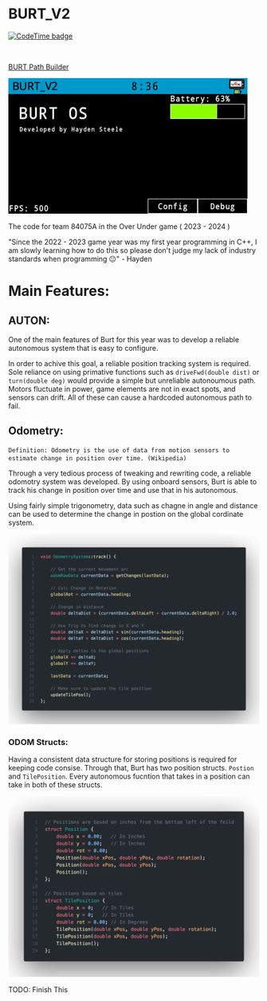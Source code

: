 # BURT_V2 
[![CodeTime badge](https://img.shields.io/badge/dynamic/json?color=red&label=Time%20Spent%3A%20&query=%24.message&url=https%3A%2F%2Fapi.codetime.dev%2Fshield%3Fid%3D17035%26project%3DBURT_V2Workspace%25)](https://codetime.dev)

<br>

[BURT Path Builder](https://github.com/ChickenNuggetsPerson/BURT_V2_Path_Visualizer)

![HomePage](images/brain/home.png)

The code for team 84075A in the Over Under game ( 2023 - 2024 )

"Since the 2022 - 2023 game year was my first year programming in C++, I am slowly learning how to do this so please don't judge my lack of industry standards when programming 😐" - Hayden


# Main Features:

## AUTON:

One of the main features of Burt for this year was to develop a reliable autonomous system that is easy to configure.

In order to achive this goal, a reliable position tracking system is required. Sole reliance on using primative functions such as `driveFwd(double dist)` or `turn(double deg)` would provide a simple but unreliable autonoumous path. Motors fluctuate in power, game elements are not in exact spots, and sensors can drift. All of these can cause a hardcoded autonomous path to fail.

## Odometry:

    Definition: Odometry is the use of data from motion sensors to estimate change in position over time. (Wikipedia)

Through a very tedious process of tweaking and rewriting code, a reliable odomotry system was developed. By using onboard sensors, Burt is able to track his change in position over time and use that in his autonomous.

Using fairly simple trigonometry, data such as chagne in angle and distance can be used to determine the change in postion on the global cordinate system.

![OdometryTrack](images/code/odomTrack.png)

### ODOM Structs:

Having a consistent data structure for storing positions is required for keeping code consise. Through that, Burt has two position structs. `Postion` and `TilePosition`. Every autonomous fucntion that takes in a position can take in both of these structs.

![OdomStructs](images/code/odomStructs.png)



TODO: Finish This